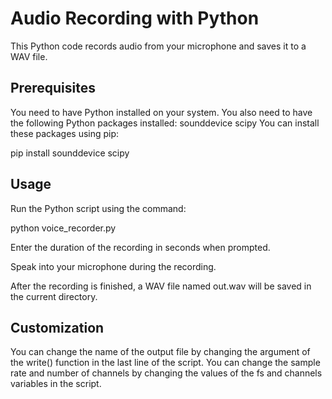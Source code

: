 # Audio Recording with Python
This Python code records audio from your microphone and saves it to a WAV file.

## Prerequisites
You need to have Python installed on your system.
You also need to have the following Python packages installed:
sounddevice
scipy
You can install these packages using pip:


pip install sounddevice scipy

## Usage
Run the Python script using the command:

python voice_recorder.py

Enter the duration of the recording in seconds when prompted.

Speak into your microphone during the recording.

After the recording is finished, a WAV file named out.wav will be saved in the current directory.

## Customization
You can change the name of the output file by changing the argument of the write() function in the last line of the script.
You can change the sample rate and number of channels by changing the values of the fs and channels variables in the script.
